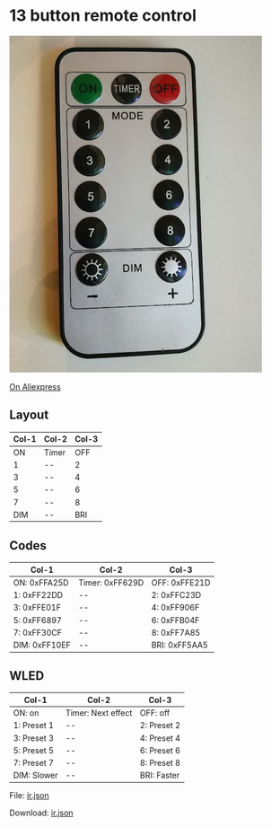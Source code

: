# 13 button remote control

![](preview.jpg)

[On Aliexpress](https://s.click.aliexpress.com/e/_9gupoe)

## Layout

Col-1 | Col-2 | Col-3
--- | --- | ---
ON | Timer | OFF
1 | \-- | 2
3 | \-- | 4
5 | \-- | 6
7 | \-- | 8
DIM | \-- | BRI

## Codes

Col-1 | Col-2 | Col-3
--- | --- | ---
ON: 0xFFA25D | Timer: 0xFF629D | OFF: 0xFFE21D
1: 0xFF22DD | \-- | 2: 0xFFC23D
3: 0xFFE01F | \-- | 4: 0xFF906F
5: 0xFF6897 | \-- | 6: 0xFFB04F
7: 0xFF30CF | \-- | 8: 0xFF7A85
DIM: 0xFF10EF | \-- | BRI: 0xFF5AA5

## WLED 

Col-1 | Col-2 | Col-3
--- | --- | ---
ON: on | Timer: Next effect | OFF: off
1: Preset 1 | \-- | 2: Preset 2
3: Preset 3 | \-- | 4: Preset 4
5: Preset 5 | \-- | 6: Preset 6
7: Preset 7 | \-- | 8: Preset 8
DIM: Slower | \-- | BRI: Faster

File: [ir.json](ir.json)

Download: [ir.json](https://raw.githubusercontent.com/softplus/random/master/WLED_IR/13b-1/ir.json)

